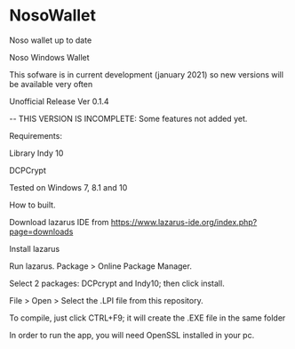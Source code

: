 # NosoWallet
Noso wallet up to date

Noso Windows Wallet

This sofware is in current development (january 2021) so new versions will be available very often

Unofficial Release Ver 0.1.4

-- THIS VERSION IS INCOMPLETE: Some features not added yet.

Requirements:

Library Indy 10

DCPCrypt

Tested on Windows 7, 8.1 and 10

How to built.

Download lazarus IDE from https://www.lazarus-ide.org/index.php?page=downloads

Install lazarus

Run lazarus. Package > Online Package Manager.

Select 2 packages: DCPcrypt and Indy10; then click install.

File > Open > Select the .LPI file from this repository.

To compile, just click CTRL+F9; it will create the .EXE file in the same folder


In order to run the app, you will need OpenSSL installed in your pc.
